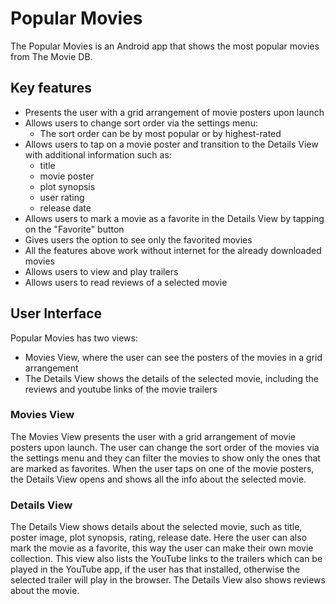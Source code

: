 # Popular Movies

The Popular Movies is an Android app that shows the most popular movies from The Movie DB.

## Key features

* Presents the user with a grid arrangement of movie posters upon launch
* Allows users to change sort order via the settings menu:
  * The sort order can be by most popular or by highest-rated
* Allows users to tap on a movie poster 
and transition to the Details View with additional information such as:
  * title
  * movie poster
  * plot synopsis
  * user rating
  * release date
* Allows users to mark a movie as a favorite in the Details View by tapping on the "Favorite" button
* Gives users the option to see only the favorited movies
* All the features above work without internet for the already downloaded movies
* Allows users to view and play trailers
* Allows users to read reviews of a selected movie

## User Interface

Popular Movies has two views:
* Movies View, where the user can see the posters of the movies in a grid arrangement
* The Details View shows the details of the selected movie, 
including the reviews and youtube links of the movie trailers

### Movies View

The Movies View presents the user with a grid arrangement of movie posters upon launch. 
The user can change the sort order of the movies via the settings menu 
and they can filter the movies to show only the ones that are marked as favorites.
When the user taps on one of the movie posters, 
the Details View opens and shows all the info about the selected movie.

### Details View

The Details View shows details about the selected movie, 
such as title, poster image, plot synopsis, rating, release date. 
Here the user can also mark the movie as a favorite, 
this way the user can make their own movie collection.
This view also lists the YouTube links to the trailers which can be played in the YouTube app, 
if the user has that installed, otherwise the selected trailer will play in the browser.
The Details View also shows reviews about the movie.

